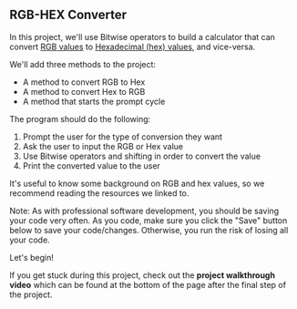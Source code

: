 ## RGB-HEX Converter

<div class="theme__22QeW-d-YRjfwg7z9oiZH_"><p>In this project, we'll use Bitwise operators to build a calculator that can convert <a href="https://en.wikipedia.org/wiki/RGB_color_model" target="_blank">RGB values</a> to <a href="https://en.wikipedia.org/wiki/Hexadecimal" target="_blank">Hexadecimal (hex) values</a>, and vice-versa.</p>
<p>We'll add three methods to the project:</p>
<ul>
<li>A method to convert RGB to Hex</li>
<li>A method to convert Hex to RGB</li>
<li>A method that starts the prompt cycle</li>
</ul>
<p>The program should do the following:</p>
<ol>
<li>Prompt the user for the type of conversion they want</li>
<li>Ask the user to input the RGB or Hex value</li>
<li>Use Bitwise operators and shifting in order to convert the value</li>
<li>Print the converted value to the user</li>
</ol>
<p>It's useful to know some background on RGB and hex values, so we recommend reading the resources we linked to.</p>
<p>Note: As with professional software development, you should be saving your code very often. As you code, make sure you click the "Save" button below to save your code/changes. Otherwise, you run the risk of losing all your code.</p>
<p>Let's begin!</p>
<p>If you get stuck during this project, check out the <strong>project walkthrough video</strong> which can be found at the bottom of the page after the final step of the project.</p>
</div>
